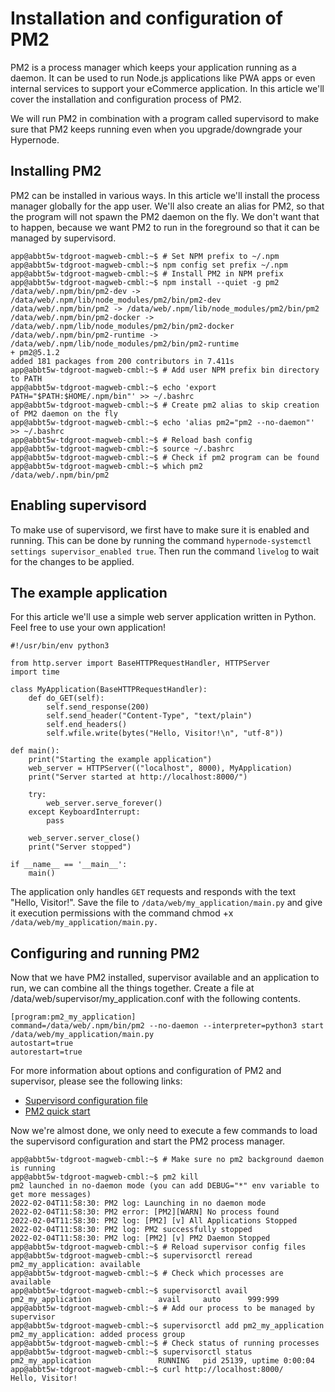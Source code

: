 <!-- source: https://support.hypernode.com/en/support/solutions/articles/48001208544-installation-and-configuration-of-pm2/ -->
# Installation and configuration of PM2

PM2 is a process manager which keeps your application running as a daemon. It can be used to run Node.js applications like PWA apps or even internal services to support your eCommerce application. In this article we'll cover the installation and configuration process of PM2.

We will run PM2 in combination with a program called supervisord to make sure that PM2 keeps running even when you upgrade/downgrade your Hypernode.

Installing PM2
--------------

PM2 can be installed in various ways. In this article we'll install the process manager globally for the app user. We'll also create an alias for PM2, so that the program will not spawn the PM2 daemon on the fly. We don't want that to happen, because we want PM2 to run in the foreground so that it can be managed by supervisord.

```
app@abbt5w-tdgroot-magweb-cmbl:~$ # Set NPM prefix to ~/.npm
app@abbt5w-tdgroot-magweb-cmbl:~$ npm config set prefix ~/.npm
app@abbt5w-tdgroot-magweb-cmbl:~$ # Install PM2 in NPM prefix
app@abbt5w-tdgroot-magweb-cmbl:~$ npm install --quiet -g pm2
/data/web/.npm/bin/pm2-dev -> /data/web/.npm/lib/node_modules/pm2/bin/pm2-dev
/data/web/.npm/bin/pm2 -> /data/web/.npm/lib/node_modules/pm2/bin/pm2
/data/web/.npm/bin/pm2-docker -> /data/web/.npm/lib/node_modules/pm2/bin/pm2-docker
/data/web/.npm/bin/pm2-runtime -> /data/web/.npm/lib/node_modules/pm2/bin/pm2-runtime
+ pm2@5.1.2
added 181 packages from 200 contributors in 7.411s
app@abbt5w-tdgroot-magweb-cmbl:~$ # Add user NPM prefix bin directory to PATH
app@abbt5w-tdgroot-magweb-cmbl:~$ echo 'export PATH="$PATH:$HOME/.npm/bin"' >> ~/.bashrc
app@abbt5w-tdgroot-magweb-cmbl:~$ # Create pm2 alias to skip creation of PM2 daemon on the fly
app@abbt5w-tdgroot-magweb-cmbl:~$ echo 'alias pm2="pm2 --no-daemon"' >> ~/.bashrc
app@abbt5w-tdgroot-magweb-cmbl:~$ # Reload bash config
app@abbt5w-tdgroot-magweb-cmbl:~$ source ~/.bashrc
app@abbt5w-tdgroot-magweb-cmbl:~$ # Check if pm2 program can be found
app@abbt5w-tdgroot-magweb-cmbl:~$ which pm2
/data/web/.npm/bin/pm2
```
Enabling supervisord
--------------------

To make use of supervisord, we first have to make sure it is enabled and running. This can be done by running the command `hypernode-systemctl settings supervisor_enabled true`. Then run the command `livelog` to wait for the changes to be applied.

The example application
-----------------------

For this article we'll use a simple web server application written in Python. Feel free to use your own application!

```
#!/usr/bin/env python3

from http.server import BaseHTTPRequestHandler, HTTPServer
import time

class MyApplication(BaseHTTPRequestHandler):
    def do_GET(self):
        self.send_response(200)
        self.send_header("Content-Type", "text/plain")
        self.end_headers()
        self.wfile.write(bytes("Hello, Visitor!\n", "utf-8"))

def main():
    print("Starting the example application")
    web_server = HTTPServer(("localhost", 8000), MyApplication)
    print("Server started at http://localhost:8000/")

    try:
        web_server.serve_forever()
    except KeyboardInterrupt:
        pass

    web_server.server_close()
    print("Server stopped")

if __name__ == '__main__':
    main()
```
The application only handles `GET` requests and responds with the text "Hello, Visitor!". Save the file to `/data/web/my_application/main.py` and give it execution permissions with the command chmod +x `/data/web/my_application/main.py.`

Configuring and running PM2
---------------------------

Now that we have PM2 installed, supervisor available and an application to run, we can combine all the things together. Create a file at /data/web/supervisor/my_application.conf with the following contents.

```
[program:pm2_my_application]
command=/data/web/.npm/bin/pm2 --no-daemon --interpreter=python3 start /data/web/my_application/main.py
autostart=true
autorestart=true
```
For more information about options and configuration of PM2 and supervisor, please see the following links:

* [Supervisord configuration file](http://supervisord.org/configuration.html#program-x-section-settings)
* [PM2 quick start](https://pm2.keymetrics.io/docs/usage/quick-start/)

Now we're almost done, we only need to execute a few commands to load the supervisord configuration and start the PM2 process manager.

```
app@abbt5w-tdgroot-magweb-cmbl:~$ # Make sure no pm2 background daemon is running
app@abbt5w-tdgroot-magweb-cmbl:~$ pm2 kill
pm2 launched in no-daemon mode (you can add DEBUG="*" env variable to get more messages)
2022-02-04T11:58:30: PM2 log: Launching in no daemon mode
2022-02-04T11:58:30: PM2 error: [PM2][WARN] No process found
2022-02-04T11:58:30: PM2 log: [PM2] [v] All Applications Stopped
2022-02-04T11:58:30: PM2 log: PM2 successfully stopped
2022-02-04T11:58:30: PM2 log: [PM2] [v] PM2 Daemon Stopped
app@abbt5w-tdgroot-magweb-cmbl:~$ # Reload supervisor config files
app@abbt5w-tdgroot-magweb-cmbl:~$ supervisorctl reread
pm2_my_application: available
app@abbt5w-tdgroot-magweb-cmbl:~$ # Check which processes are available
app@abbt5w-tdgroot-magweb-cmbl:~$ supervisorctl avail
pm2_my_application               avail     auto      999:999
app@abbt5w-tdgroot-magweb-cmbl:~$ # Add our process to be managed by supervisor
app@abbt5w-tdgroot-magweb-cmbl:~$ supervisorctl add pm2_my_application
pm2_my_application: added process group
app@abbt5w-tdgroot-magweb-cmbl:~$ # Check status of running processes
app@abbt5w-tdgroot-magweb-cmbl:~$ supervisorctl status
pm2_my_application               RUNNING   pid 25139, uptime 0:00:04
app@abbt5w-tdgroot-magweb-cmbl:~$ curl http://localhost:8000/
Hello, Visitor!
```
